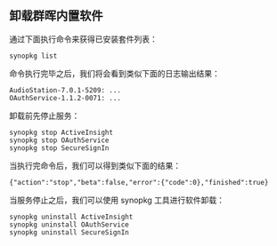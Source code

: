 卸载群晖内置软件
------
通过下面执行命令来获得已安装套件列表：
```
synopkg list
```
命令执行完毕之后，我们将会看到类似下面的日志输出结果：
```
AudioStation-7.0.1-5209: ...
OAuthService-1.1.2-0071: ...
```

卸载前先停止服务：
```
synopkg stop ActiveInsight
synopkg stop OAuthService
synopkg stop SecureSignIn
````
当执行完命令后，我们可以得到类似下面的结果：
```
{"action":"stop","beta":false,"error":{"code":0},"finished":true}
```
当服务停止之后，我们可以使用 synopkg 工具进行软件卸载：
```
synopkg uninstall ActiveInsight
synopkg uninstall OAuthService
synopkg uninstall SecureSignIn
```
